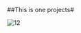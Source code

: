 ##This is one projects#

![12](https://github.com/Gebreyesus-Kidanu1/My_Project/assets/153859359/ed138a60-534f-41d4-bc43-a00b9776a222)
